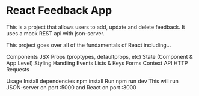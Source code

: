 # React Feedback App

This is a project that allows users to add, update and delete feedback. It uses a mock REST api with json-server.

This project goes over all of the fundamentals of React including...

Components
JSX
Props (proptypes, defaultprops, etc)
State (Component & App Level)
Styling
Handling Events
Lists & Keys
Forms
Context API
HTTP Requests


Usage
Install dependencies
npm install
Run
npm run dev
This will run JSON-server on port :5000 and React on port :3000
